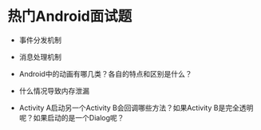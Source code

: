 # 热门Android面试题

- 事件分发机制

- 消息处理机制

- Android中的动画有哪几类？各自的特点和区别是什么？

- 什么情况导致内存泄漏

- Activity A启动另一个Activity B会回调哪些方法？如果Activity B是完全透明呢？如果启动的是一个Dialog呢？
